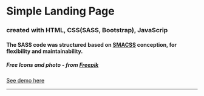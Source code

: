 # Simple Landing Page
### created with HTML, CSS(SASS, Bootstrap), JavaScrip
#### The SASS code was structured based on [SMACSS](https://smacss.com/) conception, for flexibility and maintainability.
##### Free Icons and photo - from <a href="http://www.freepik.com">Freepik</a>

[See demo here](https://anatol06.github.io/simple-landing-page/)
***



